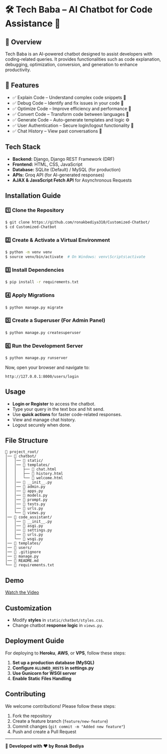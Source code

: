 # 🛠️ Tech Baba – AI Chatbot for Code Assistance 🚀

## 📌 Overview

Tech Baba is an AI-powered chatbot designed to assist developers with coding-related queries. It provides functionalities such as code explanation, debugging, optimization, conversion, and generation to enhance productivity.

## 🎯 Features

- ✅ Explain Code – Understand complex code snippets 📖
- ✅ Debug Code – Identify and fix issues in your code 🐞
- ✅ Optimize Code – Improve efficiency and performance 🚀
- ✅ Convert Code – Transform code between languages 🔄
- ✅ Generate Code – Auto-generate templates and logic ⚙️
- ✅ User Authentication – Secure login/logout functionality 🔐
- ✅ Chat History – View past conversations 📜

## Tech Stack

- **Backend:** Django, Django REST Framework (DRF)
- **Frontend:** HTML, CSS, JavaScript
- **Database:** SQLite (Default) / MySQL (for production)
- **APIs:** Groq API (for AI-generated responses)
- **AJAX & JavaScript Fetch API** for Asynchronous Requests

## Installation Guide

### 1️⃣ Clone the Repository

```bash
$ git clone https://github.com/ronakbediya310/Customized-Chatbot/
$ cd Customized-Chatbot
```

### 2️⃣ Create & Activate a Virtual Environment

```bash
$ python -m venv venv
$ source venv/bin/activate  # On Windows: venv\Scripts\activate
```

### 3️⃣ Install Dependencies

```bash
$ pip install -r requirements.txt
```

### 4️⃣ Apply Migrations

```bash
$ python manage.py migrate
```

### 5️⃣ Create a Superuser (For Admin Panel)

```bash
$ python manage.py createsuperuser
```

### 6️⃣ Run the Development Server

```bash
$ python manage.py runserver
```

Now, open your browser and navigate to:

```
http://127.0.0.1:8000/users/login
```

## Usage

- **Login or Register** to access the chatbot.
- Type your query in the text box and hit send.
- Use **quick actions** for faster code-related responses.
- View and manage chat history.
- Logout securely when done.

## File Structure

```
📂 project_root/
│── 📂 chatbot/
│   │── 📂 static/
│   │── 📂 templates/
│   │   ├── 📄 chat.html
│   │   ├── 📄 history.html
│   │   └── 📄 welcome.html
│   │── 📄 __init__.py
│   │── 📄 admin.py
│   │── 📄 apps.py
│   │── 📄 models.py
│   │── 📄 prompt.py
│   │── 📄 tests.py
│   │── 📄 urls.py
│   └── 📄 views.py
│── 📂 code_assistant/
│   │── 📄 __init__.py
│   │── 📄 asgi.py
│   │── 📄 settings.py
│   │── 📄 urls.py
│   └── 📄 wsgi.py
│── 📂 templates/
│── 📂 users/
│── 📄 .gitignore
│── 📄 manage.py
│── 📄 README.md
└── 📄 requirements.txt
```

## Demo

[Watch the Video](https://drive.google.com/file/d/1tKS-5lBZOFxJBi2mBhyZeZuVcWo8Seot/view?usp=sharing)

## Customization

- Modify **styles** in `static/chatbot/styles.css`.
- Change chatbot **response logic** in `views.py`.

## Deployment Guide

For deploying to **Heroku**, **AWS**, or **VPS**, follow these steps:

1. **Set up a production database (MySQL)**
2. **Configure `ALLOWED_HOSTS` in settings.py**
3. **Use Gunicorn for WSGI server**
4. **Enable Static Files Handling**

## Contributing

We welcome contributions! Please follow these steps:

1. Fork the repository
2. Create a feature branch (`feature/new-feature`)
3. Commit changes (`git commit -m "Added new feature"`)
4. Push and create a Pull Request


---

🚀 **Developed with ❤️ by Ronak Bediya**
